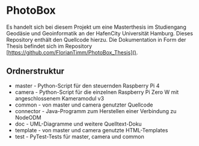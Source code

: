 # PhotoBox

Es handelt sich bei diesem Projekt um eine Masterthesis im Studiengang Geodäsie und Geoinformatik an der HafenCity Universität Hamburg. Dieses Repository enthält den Quellcode hierzu. Die Dokumentation in Form der Thesis befindet sich im Repository [https://github.com/FlorianTimm/PhotoBox_Thesis]().

## Ordnerstruktur

* master - Python-Script für den steuernden Raspberry Pi 4
* camera - Python-Script für die einzelnen Raspberry Pi Zero W mit angeschlossenem Kameramodul v3
* common - von master und camera genutzter Quellcode
* connector - Java-Programm zum Herstellen einer Verbindung zu NodeODM
* doc - UML-Diagramme und weitere Quelltext-Doku
* template - von master und camera genutzte HTML-Templates
* test - PyTest-Tests für master, camera und common
